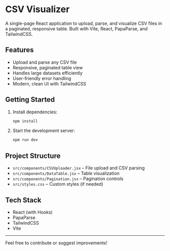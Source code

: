 # CSV Visualizer

A single-page React application to upload, parse, and visualize CSV files in a paginated, responsive table. Built with Vite, React, PapaParse, and TailwindCSS.

## Features
- Upload and parse any CSV file
- Responsive, paginated table view
- Handles large datasets efficiently
- User-friendly error handling
- Modern, clean UI with TailwindCSS

## Getting Started

1. Install dependencies:
   ```sh
   npm install
   ```
2. Start the development server:
   ```sh
   npm run dev
   ```

## Project Structure
- `src/components/CSVUploader.jsx` – File upload and CSV parsing
- `src/components/DataTable.jsx` – Table visualization
- `src/components/Pagination.jsx` – Pagination controls
- `src/styles.css` – Custom styles (if needed)

## Tech Stack
- React (with Hooks)
- PapaParse
- TailwindCSS
- Vite

---

Feel free to contribute or suggest improvements!

